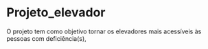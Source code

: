 # Projeto_elevador
O projeto tem como objetivo tornar os elevadores mais acessíveis às pessoas com deficiência(s), 
